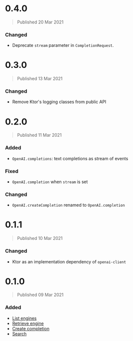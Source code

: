 # 0.4.0
> Published 20 Mar 2021

### Changed
- Deprecate `stream` parameter in `CompletionRequest`.

# 0.3.0
> Published 13 Mar 2021

### Changed

- Remove Ktor's logging classes from public API

# 0.2.0
> Published 11 Mar 2021

### Added

* `OpenAI.completions`: text completions as stream of events

### Fixed

* `OpenAI.completion` when `stream` is set

### Changed

* `OpenAI.createCompletion` renamed to `OpenAI.completion`

# 0.1.1
> Published 10 Mar 2021

### Changed

* Ktor as an implementation dependency of `openai-client`

# 0.1.0
> Published 09 Mar 2021

### Added

* [List engines](https://beta.openai.com/docs/api-reference/list-engines)
* [Retrieve engine](https://beta.openai.com/docs/api-reference/retrieve-engine)
* [Create completion](https://beta.openai.com/docs/api-reference/create-completion)
* [Search](https://beta.openai.com/docs/api-reference/search)
